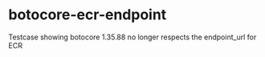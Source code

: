 # botocore-ecr-endpoint
Testcase showing botocore 1.35.88 no longer respects the endpoint_url for ECR
